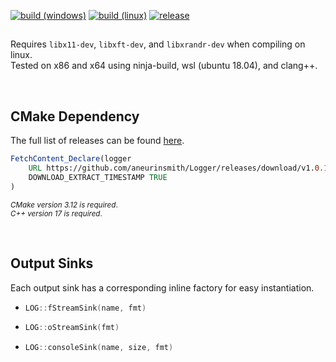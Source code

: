 
[![build (windows)](https://img.shields.io/github/actions/workflow/status/aneurinsmith/Logger/build-windows.yml?logo=data:image/svg%2bxml;base64,PHN2ZyB4bWxucz0iaHR0cDovL3d3dy53My5vcmcvMjAwMC9zdmciIHZlcnNpb249IjEiIHdpZHRoPSI2MDAiIGhlaWdodD0iNjAwIiB2aWV3Qm94PSItMTAwIC0xMDAgMTAwMCAxMDAwIj48cGF0aCBkPSJNMCAxMTIuNzQ0IDMyNC40MjQgNjguNTZsMC4xNDQgMzEyLjkzNiAtMzI0LjI3MiAxLjg0OHptMzI0LjI3MiAzMDQuODA4IDAuMjU2IDMxMy4yMDhMMC4yNTYgNjg2LjE4NCAwLjI0IDQxNS40NTZ6TTM2My42IDYyLjc3NiA3OTMuNzYgMHYzNzcuNTJsLTQzMC4xNiAzLjQxNnptNDMwLjI2NCAzNTcuNzIgLTAuMTA0IDM3NS44MTYgLTQzMC4xNiAtNjAuNzEyIC0wLjYgLTMxNS44MDh6IiBmaWxsPSIjZmZmIi8+PC9zdmc+&style=flat)](https://github.com/aneurinsmith/Logger/actions/workflows/build-windows.yml)
[![build (linux)](https://img.shields.io/github/actions/workflow/status/aneurinsmith/Logger/build-linux.yml?logo=ubuntu&logoColor=white&style=flat)](https://github.com/aneurinsmith/Logger/actions/workflows/build-linux.yml)
[![release](https://img.shields.io/github/v/release/aneurinsmith/Logger?style=flat)](https://github.com/aneurinsmith/Logger/releases/latest)

##
Requires `libx11-dev`, `libxft-dev`, and `libxrandr-dev` when compiling on linux.\
Tested on x86 and x64 using ninja-build, wsl (ubuntu 18.04), and clang++.

<br>

## CMake Dependency

The full list of releases can be found [here](https://github.com/aneurinsmith/Logger/releases).
```cmake
FetchContent_Declare(logger 
	URL https://github.com/aneurinsmith/Logger/releases/download/v1.0.1/logger-src.zip
	DOWNLOAD_EXTRACT_TIMESTAMP TRUE
)
```

<sub>_CMake version 3.12 is required_.</sub>\
<sub>_C++ version 17 is required_.</sub>

<br>

## Output Sinks

Each output sink has a corresponding inline factory for easy instantiation.
 *  ```c++
    LOG::fStreamSink(name, fmt)
    ```
 *  ```c++
    LOG::oStreamSink(fmt)
    ```
 *  ```c++
    LOG::consoleSink(name, size, fmt)
    ```

